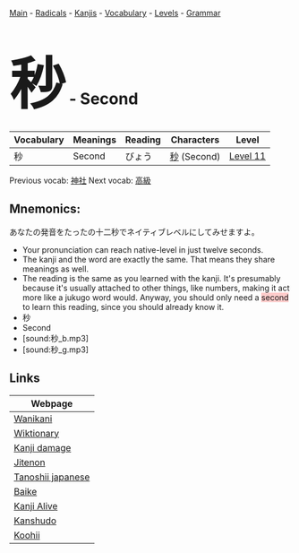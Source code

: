<style> bigfont {font-size: 100px}</style>
[Main](../README.md) -
[Radicals](../radicals.md) -
[Kanjis](../kanjis.md) -
[Vocabulary](../vocabulary.md) -
[Levels](../levels.md) -
[Grammar](../grammar.md)
# <bigfont> 秒</bigfont> - Second 

| Vocabulary | Meanings | Reading | Characters | Level |
| --- | --- | --- | --- | --- |
| 秒 | Second | びょう |  [秒](../kanjis/秒.md) (Second) | [Level 11](../levels/wk_level11.md) |

Previous vocab: [神社](神社.md) Next vocab: [高級](高級.md) 

## Mnemonics:
あなたの発音をたったの十二秒でネイティブレベルにしてみせますよ。
* Your pronunciation can reach native-level in just twelve seconds.
* The kanji and the word are exactly the same. That means they share meanings as well.
* The reading is the same as you learned with the kanji. It's presumably because it's usually attached to other things, like numbers, making it act more like a jukugo word would. Anyway, you should only need a <span style="background-color:#ffcccb"> second</span> to learn this reading, since you should already know it.
* 秒
* Second
* [sound:秒_b.mp3]
* [sound:秒_g.mp3]


## Links 

| Webpage |
| --- |
| [Wanikani          ](https://www.wanikani.com/kanji/秒) |
| [Wiktionary        ](https://en.wiktionary.org/wiki/秒) |
| [Kanji damage      ](http://www.kanjidamage.com/kanji/search?utf8=✓&q=秒) |
| [Jitenon           ](https://jitenon.com/kanji/秒) |
| [Tanoshii japanese ](https://www.tanoshiijapanese.com/dictionary/kanji.cfm?k=秒) |
| [Baike             ](https://baike.baidu.com/item/秒) |
| [Kanji Alive       ](https://app.kanjialive.com/秒) |
| [Kanshudo          ](https://www.kanshudo.com/searchmn?q=秒) |
| [Koohii            ](https://kanji.koohii.com/study/kanji/秒) |
